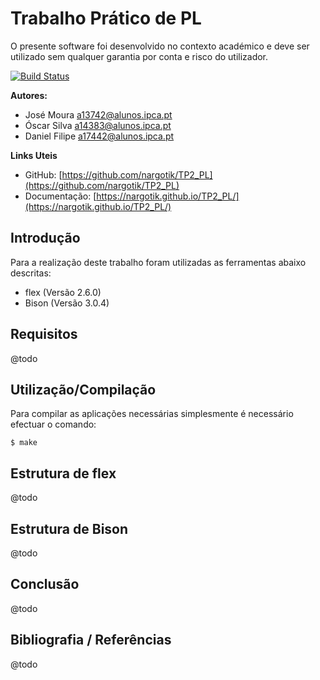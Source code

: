 ﻿# Trabalho Prático de PL

O presente software foi desenvolvido no contexto académico e deve ser utilizado sem qualquer garantia por conta e risco do utilizador.

[![Build Status](https://travis-ci.com/nargotik/TP2_PL.svg?token=qNfqiYyxNzmWoPqpyHnZ&branch=master)](https://travis-ci.com/nargotik/TP2_PL)


**Autores:**
- José Moura <a13742@alunos.ipca.pt>
- Óscar Silva <a14383@alunos.ipca.pt>
- Daniel Filipe <a17442@alunos.ipca.pt>

**Links Uteis**
- GitHub:
[https://github.com/nargotik/TP2_PL](https://github.com/nargotik/TP2_PL)
- Documentação: [https://nargotik.github.io/TP2_PL/](https://nargotik.github.io/TP2_PL/)


## Introdução
Para a realização deste trabalho foram utilizadas as ferramentas abaixo descritas:

- flex (Versão 2.6.0)
- Bison (Versão 3.0.4)

## Requisitos
@todo

## Utilização/Compilação
Para compilar as aplicações necessárias simplesmente é necessário efectuar o comando:
```shell script
$ make
```

## Estrutura de flex

@todo

## Estrutura de Bison

@todo

## Conclusão

@todo

## Bibliografia / Referências

@todo
